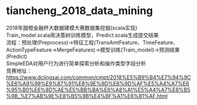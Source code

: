 # tiancheng_2018_data_mining
2018年甜橙金融杯大数据建模大赛数据集挖掘(scala实现)<br>
Train_model.scala用决策树训练模型，Predict.scala生成提交结果<br>
流程：预处理(Preprocess)->特征工程(TransAmtFeature、TimeFeature、ActionTypeFeature->MergeFeatures)->模型训练(Train_model)->预测结果(Predict)<br>
SimpleEDA对用户行为进行简单探索分析和操作类型字段分析<br>
竞赛地址：<a href="https://www.dcjingsai.com/common/cmpt/2018%E5%B9%B4%E7%94%9C%E6%A9%99%E9%87%91%E8%9E%8D%E6%9D%AF%E5%A4%A7%E6%95%B0%E6%8D%AE%E5%BB%BA%E6%A8%A1%E5%A4%A7%E8%B5%9B_%E8%B5%9B%E4%BD%93%E4%B8%8E%E6%95%B0%E6%8D%AE.html">
https://www.dcjingsai.com/common/cmpt/2018%E5%B9%B4%E7%94%9C%E6%A9%99%E9%87%91%E8%9E%8D%E6%9D%AF%E5%A4%A7%E6%95%B0%E6%8D%AE%E5%BB%BA%E6%A8%A1%E5%A4%A7%E8%B5%9B_%E7%AB%9E%E8%B5%9B%E4%BF%A1%E6%81%AF.html
</a>
